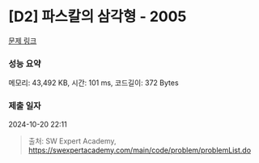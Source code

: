 # [D2] 파스칼의 삼각형 - 2005 

[문제 링크](https://swexpertacademy.com/main/code/problem/problemDetail.do?contestProbId=AV5P0-h6Ak4DFAUq) 

### 성능 요약

메모리: 43,492 KB, 시간: 101 ms, 코드길이: 372 Bytes

### 제출 일자

2024-10-20 22:11



> 출처: SW Expert Academy, https://swexpertacademy.com/main/code/problem/problemList.do